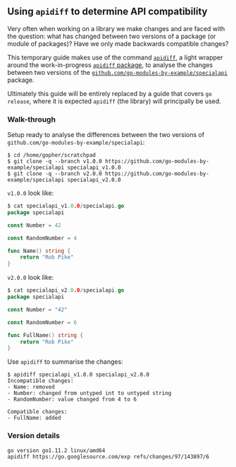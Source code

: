 <!-- __JSON: gobin -m -run myitcv.io/cmd/egrunner script.sh # LONG ONLINE

## Using `apidiff` to determine API compatibility

Very often when working on a library we make changes and are faced with the question: what has changed between two
versions of a package (or module of packages)? Have we only made backwards compatible changes?

This temporary guide makes use of the command [`apidiff`]({{PrintOut "apidiff repo"}}), a light wrapper around the
work-in-progress [`apidiff` package](https://go-review.googlesource.com/c/exp/+/143897), to analyse the changes between
two versions of the [`{{PrintOut "specialapi package"}}`]({{PrintOut "specialapi repo"}}) package.

Ultimately this guide will be entirely replaced by a guide that covers `go release`, where it is expected `apidiff` (the
library) will principally be used.

### Walk-through

Setup ready to analyse the differences between the two versions of `{{PrintOut "specialapi package"}}`:

```
{{PrintBlock "setup" -}}
```

`v1.0.0` look like:

```go
{{PrintBlockOut "v1.0.0" -}}
```

`v2.0.0` look like:

```go
{{PrintBlockOut "v2.0.0" -}}
```

Use `apidiff` to summarise the changes:

```
{{PrintBlock "changes" -}}
```

### Version details

```
{{PrintBlockOut "version details" -}}
```

-->

## Using `apidiff` to determine API compatibility

Very often when working on a library we make changes and are faced with the question: what has changed between two
versions of a package (or module of packages)? Have we only made backwards compatible changes?

This temporary guide makes use of the command [`apidiff`](https://github.com/go-modules-by-example/apidiff), a light wrapper around the
work-in-progress [`apidiff` package](https://go-review.googlesource.com/c/exp/+/143897), to analyse the changes between
two versions of the [`github.com/go-modules-by-example/specialapi`](https://github.com/go-modules-by-example/specialapi) package.

Ultimately this guide will be entirely replaced by a guide that covers `go release`, where it is expected `apidiff` (the
library) will principally be used.

### Walk-through

Setup ready to analyse the differences between the two versions of `github.com/go-modules-by-example/specialapi`:

```
$ cd /home/gopher/scratchpad
$ git clone -q --branch v1.0.0 https://github.com/go-modules-by-example/specialapi specialapi_v1.0.0
$ git clone -q --branch v2.0.0 https://github.com/go-modules-by-example/specialapi specialapi_v2.0.0
```

`v1.0.0` look like:

```go
$ cat specialapi_v1.0.0/specialapi.go
package specialapi

const Number = 42

const RandomNumber = 4

func Name() string {
	return "Rob Pike"
}
```

`v2.0.0` look like:

```go
$ cat specialapi_v2.0.0/specialapi.go
package specialapi

const Number = "42"

const RandomNumber = 6

func FullName() string {
	return "Rob Pike"
}
```

Use `apidiff` to summarise the changes:

```
$ apidiff specialapi_v1.0.0 specialapi_v2.0.0
Incompatible changes:
- Name: removed
- Number: changed from untyped int to untyped string
- RandomNumber: value changed from 4 to 6

Compatible changes:
- FullName: added
```

### Version details

```
go version go1.11.2 linux/amd64
apidiff https://go.googlesource.com/exp refs/changes/97/143897/6
```

<!-- END -->
